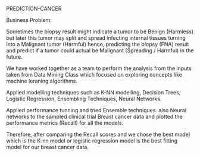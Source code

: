  PREDICTION-CANCER
 
 Business Problem: 
 
 Sometimes the biopsy result might indicate a tumor to be Benign (Harmless) but later this tumor may split and spread infecting internal tissues turning into a Malignant tumor (Harmful) hence, predicting the biopsy (FNA) result and predict if a tumor could actual be Malignant (Spreading / Harmful) in the future.
 
 We have worked together as a team to perform the  analysis from the inputs taken from Data Mining Class which focused on exploring concepts like machine leraning algorithms.
 
Applied modelling techniques such as K-NN modelling, Decision Trees, Logistic Regression, Ensembling Techniques, Neural Networks.

Applied performance tunning and tried Ensemble techniques. also Neural networks to the sampled clinical trial Breast cancer data and plotted the performance metrics (Recall) for all the models.

Therefore, after comparing the Recall scores and  we chose the best model which is the K-nn model or logistic regression model is the best fitting model for our breast cancer data.

